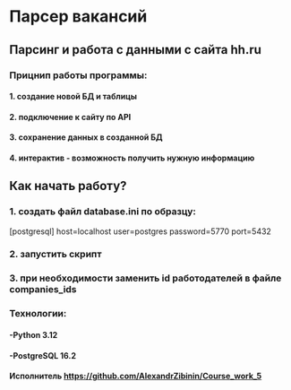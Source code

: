 # Парсер вакансий

## Парсинг и работа с данными с сайта hh.ru

### Прицнип работы программы:
#### 1. создание новой БД и таблицы
#### 2. подключение к сайту по API 
#### 3. сохранение данных в созданной БД
#### 4. интерактив - возможность получить нужную информацию

## Как начать работу?
### 1. создать файл database.ini по образцу:
[postgresql]
host=localhost
user=postgres
password=5770
port=5432
### 2. запустить скрипт
### 3. при необходимости заменить id работодателей в файле companies_ids

### Технологии: 
#### -Python 3.12
#### -PostgreSQL 16.2

#### Исполнитель https://github.com/AlexandrZibinin/Course_work_5
